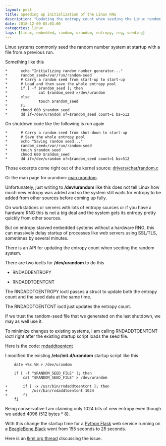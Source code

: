 ```yaml
---
layout: post
title: Speeding up initialization of the Linux RNG
description: "Updating the entropy count when seeding the Linux random number generator"
date: 2018-12-09 05:03:00
categories: linux
tags: [linux, embedded, random, urandom, entropy, rng, seeding]
---
```


Linux systems commonly seed the random number system at startup with a file from a previous run.

Something like this

    *      echo "Initializing random number generator..."
    *      random_seed=/var/run/random-seed
    *      # Carry a random seed from start-up to start-up
    *      # Load and then save the whole entropy pool
    *      if [ -f $random_seed ]; then
    *              cat $random_seed >/dev/urandom
    *      else
    *              touch $random_seed
    *      fi
    *      chmod 600 $random_seed
    *      dd if=/dev/urandom of=$random_seed count=1 bs=512

On shutdown code like the following is run again

    *      # Carry a random seed from shut-down to start-up
    *      # Save the whole entropy pool
    *      echo "Saving random seed..."
    *      random_seed=/var/run/random-seed
    *      touch $random_seed
    *      chmod 600 $random_seed
    *      dd if=/dev/urandom of=$random_seed count=1 bs=512

Those excerpts come right out of the kernel source: [drivers/char/random.c][random_c]

Or the man page for urandom: [man urandom][urandom-man].

Unfortunately, just writing to **/dev/urandom** like this does not tell Linux how much new entropy was added and so the system still waits for entropy to be added from other sources before coming up fully.

On workstations or servers with lots of entropy sources or if you have a hardware RNG this is not a big deal and the system gets its entropy pretty quickly from other sources.

But on entropy starved embedded systems without a hardware RNG, this can massively delay startup of processes like web servers using SSL/TLS, sometimes by several minutes.

There is an API for updating the entropy count when seeding the random system.

There are two ioctls for **/dev/urandom** to do this

* RNDADDENTROPY

* RNDADDTOENTCNT

The RNDADDTOENTROPY ioctl passes a struct to update both the entropy count and the seed data at the same time.

The RNDADDTOENTCNT ioctl just updates the entropy count.

If we trust the random-seed file that we generated on the last shutdown, we may as well use it.

To minimize changes to existing systems, I am calling RNDADDTOENTCNT ioctl right after the existing startup script loads the seed file.

Here is the code: [rndaddtoentcnt][rndaddtoentcnt]

I modified the existing **/etc/init.d/urandom** startup script like this

        date +%s.%N > /dev/urandom

        if [ -f "$RANDOM_SEED_FILE" ]; then
            cat "$RANDOM_SEED_FILE" > /dev/urandom

    +       if [ -x /usr/bin/rndaddtoentcnt ]; then
    +           /usr/bin/rndaddtoentcnt 1024
    +       fi
        fi

Being conservative I am claiming only 1024 bits of new entropy even though we added 4096 (512 bytes * 8).

With this change the startup time for a [Python Flask][flask] web service running on a [BeagleBone Black][bbb] went from 155 seconds to 25 seconds.

Here is an [lkml.org thread][lkml-thread] discussing the issue.


[random_c]: https://elixir.bootlin.com/linux/latest/source/drivers/char/random.c
[rndaddtoentcnt]: https://github.com/jumpnow/rndaddtoentcnt
[lkml-thread]: https://lkml.org/lkml/2018/10/30/172
[urandom-man]: http://man7.org/linux/man-pages/man4/random.4.html
[flask]: http://flask.pocoo.org/
[bbb]: http://beagleboard.org/black

